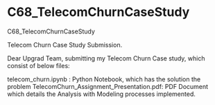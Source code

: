 # C68_TelecomChurnCaseStudy
C68_TelecomChurnCaseStudy

Telecom  Churn Case Study Submission.

Dear Upgrad Team, submitting my Telecom Churn Case study, which consist of below files:

telecom_churn.ipynb : Python Notebook, which has the solution the problem
TelecomChurn_Assignment_Presentation.pdf: PDF Document which details the Analysis with Modeling processes implemented.

